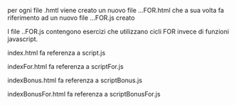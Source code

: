 per ogni file .hmtl viene creato un nuovo file ...FOR.html che a sua volta fa riferimento ad un nuovo file ...FOR.js creato

I file ..FOR.js contengono esercizi che utilizzano cicli FOR invece di funzioni javascript.

index.html fa referenza a script.js

indexFor.html fa referenza a scriptFor.js

indexBonus.html fa referenza a scriptBonus.js

indexBonusFor.html fa referenza a scriptBonusFor.js

